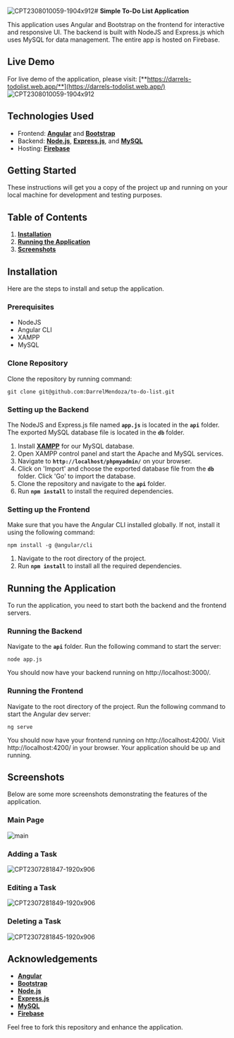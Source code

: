 ![CPT2308010059-1904x912](https://github.com/DarrelMendoza/to-do-list/assets/88825804/ce0460d8-4fcd-402c-8a08-42dfc658605c)# **Simple To-Do List Application**

This application uses Angular and Bootstrap on the frontend for interactive and responsive UI. The backend is built with NodeJS and Express.js which uses MySQL for data management. The entire app is hosted on Firebase.

## **Live Demo**

For live demo of the application, please visit: [**https://darrels-todolist.web.app/**](https://darrels-todolist.web.app/)
![CPT2308010059-1904x912](https://github.com/DarrelMendoza/to-do-list/assets/88825804/abc677a0-bb1c-4c5e-9cd5-95d0908dca5e)

## **Technologies Used**

- Frontend: [**Angular**](https://angular.io/) and [**Bootstrap**](https://getbootstrap.com/)
- Backend: [**Node.js**](https://nodejs.org/en/), [**Express.js**](https://expressjs.com/), and [**MySQL**](https://www.mysql.com/)
- Hosting: [**Firebase**](https://www.firebase.com/)

## **Getting Started**

These instructions will get you a copy of the project up and running on your local machine for development and testing purposes.

## **Table of Contents**

1. **[Installation](#installation)**
2. **[Running the Application](#running-the-application)**
3. **[Screenshots](#screenshots)**

## **Installation**

Here are the steps to install and setup the application.

### **Prerequisites**

- NodeJS
- Angular CLI
- XAMPP
- MySQL

### **Clone Repository**
Clone the repository by running command:
```
git clone git@github.com:DarrelMendoza/to-do-list.git
```

### **Setting up the Backend**

The NodeJS and Express.js file named **`app.js`** is located in the **`api`** folder. The exported MySQL database file is located in the **`db`** folder.

1. Install [**XAMPP**](https://www.apachefriends.org/download.html) for our MySQL database.
2. Open XAMPP control panel and start the Apache and MySQL services.
3. Navigate to **`http://localhost/phpmyadmin/`** on your browser.
4. Click on 'Import' and choose the exported database file from the **`db`** folder. Click 'Go' to import the database.
5. Clone the repository and navigate to the **`api`** folder.
6. Run **`npm install`** to install the required dependencies.

### **Setting up the Frontend**

Make sure that you have the Angular CLI installed globally. If not, install it using the following command:
```
npm install -g @angular/cli
```
1. Navigate to the root directory of the project.
2. Run **`npm install`** to install all the required dependencies.

## **Running the Application**

To run the application, you need to start both the backend and the frontend servers.

### **Running the Backend**

Navigate to the **`api`** folder.
Run the following command to start the server:

```
node app.js
```

You should now have your backend running on http://localhost:3000/.

### **Running the Frontend**

Navigate to the root directory of the project.
Run the following command to start the Angular dev server:

```
ng serve
```

You should now have your frontend running on http://localhost:4200/.
Visit http://localhost:4200/ in your browser. Your application should be up and running.

## **Screenshots**

Below are some more screenshots demonstrating the features of the application.

### **Main Page**
![main](https://github.com/DarrelMendoza/to-do-list/assets/88825804/c5364d87-c2d6-4c41-8268-bc8db461a864)

### **Adding a Task**
![CPT2307281847-1920x906](https://github.com/DarrelMendoza/to-do-list/assets/88825804/e12b7008-b9b9-4d82-a3df-6a35ac7d5440)

### **Editing a Task**
![CPT2307281849-1920x906](https://github.com/DarrelMendoza/to-do-list/assets/88825804/09f42ed4-68d4-4355-9642-34d6eae891ad)

### **Deleting a Task**
![CPT2307281845-1920x906](https://github.com/DarrelMendoza/to-do-list/assets/88825804/bae250ed-4554-4a78-9fb4-47a2c32c1d2d)

## **Acknowledgements**

- **[Angular](https://angular.io/)**
- **[Bootstrap](https://getbootstrap.com/)**
- **[Node.js](https://nodejs.org/en/)**
- **[Express.js](https://expressjs.com/)**
- **[MySQL](https://www.mysql.com/)**
- **[Firebase](https://www.firebase.com/)**

Feel free to fork this repository and enhance the application.
